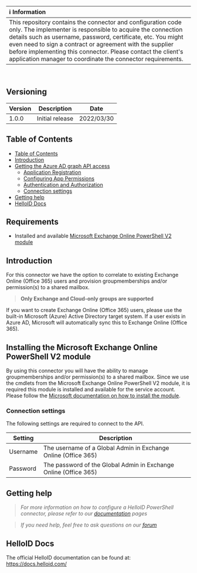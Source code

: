 | :information_source: Information |
|:---------------------------|
| This repository contains the connector and configuration code only. The implementer is responsible to acquire the connection details such as username, password, certificate, etc. You might even need to sign a contract or agreement with the supplier before implementing this connector. Please contact the client's application manager to coordinate the connector requirements.       |
<br />

## Versioning
| Version | Description | Date |
| - | - | - |
| 1.0.0   | Initial release | 2022/03/30  |

<!-- TABLE OF CONTENTS -->
## Table of Contents
- [Table of Contents](#table-of-contents)
- [Introduction](#introduction)
- [Getting the Azure AD graph API access](#getting-the-azure-ad-graph-api-access)
  - [Application Registration](#application-registration)
  - [Configuring App Permissions](#configuring-app-permissions)
  - [Authentication and Authorization](#authentication-and-authorization)
  - [Connection settings](#connection-settings)
- [Getting help](#getting-help)
- [HelloID Docs](#helloid-docs)

## Requirements
- Installed and available [Microsoft Exchange Online PowerShell V2 module](https://docs.microsoft.com/en-us/powershell/exchange/exchange-online-powershell-v2?view=exchange-ps)

## Introduction
For this connector we have the option to correlate to existing Exchange Online (Office 365) users and provision groupmemberships and/or permission(s) to a shared mailbox.
  >__Only Exchange and Cloud-only groups are supported__

If you want to create Exchange Online (Office 365) users, please use the built-in Microsoft (Azure) Active Directory target system. If a user exists in Azure AD, Microsoft will automatically sync this to Exchange Online (Office 365).

<!-- GETTING STARTED -->
## Installing the Microsoft Exchange Online PowerShell V2 module
By using this connector you will have the ability to manage groupmemberships and/or permission(s) to a shared mailbox.
Since we use the cmdlets from the Microsoft Exchange Online PowerShell V2 module, it is required this module is installed and available for the service account.
Please follow the [Microsoft documentation on how to install the module](https://docs.microsoft.com/en-us/powershell/exchange/exchange-online-powershell-v2?view=exchange-ps#install-the-exo-v2-module). 


### Connection settings
The following settings are required to connect to the API.

| Setting     | Description |
| ------------ | ----------- |
| Username | The username of a Global Admin in Exchange Online (Office 365) |
| Password | The password of the Global Admin in Exchange Online (Office 365) |

## Getting help
> _For more information on how to configure a HelloID PowerShell connector, please refer to our [documentation](https://docs.helloid.com/hc/en-us/articles/360012518799-How-to-add-a-target-system) pages_

> _If you need help, feel free to ask questions on our [forum](https://forum.helloid.com)_

## HelloID Docs
The official HelloID documentation can be found at: https://docs.helloid.com/
